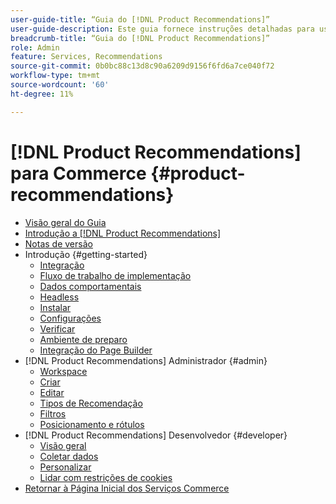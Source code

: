 ```yaml
---
user-guide-title: “Guia do [!DNL Product Recommendations]”
user-guide-description: Este guia fornece instruções detalhadas para usar o  [!DNL Product Recommendations] da Adobe Commerce.
breadcrumb-title: “Guia do [!DNL Product Recommendations]”
role: Admin
feature: Services, Recommendations
source-git-commit: 0b0bc88c13d8c90a6209d9156f6fd6a7ce040f72
workflow-type: tm+mt
source-wordcount: '60'
ht-degree: 11%

---
```


# [!DNL Product Recommendations] para Commerce {#product-recommendations}

- [Visão geral do Guia](guide-overview.md)
- [Introdução a  [!DNL Product Recommendations]](overview.md)
- [Notas de versão](release-notes.md)
- Introdução {#getting-started}
   - [Integração](onboarding.md)
   - [Fluxo de trabalho de implementação](implementation-workflow.md)
   - [Dados comportamentais](behavioral-data.md)
   - [Headless](headless.md)
   - [Instalar](install-configure.md)
   - [Configurações](settings.md)
   - [Verificar](verify.md)
   - [Ambiente de preparo](staging-environment.md)
   - [Integração do Page Builder](page-builder.md)
- [!DNL Product Recommendations] Administrador {#admin}
   - [Workspace](workspace.md)
   - [Criar](create.md)
   - [Editar](edit.md)
   - [Tipos de Recomendação](type.md)
   - [Filtros](filters.md)
   - [Posicionamento e rótulos](placement.md)
- [!DNL Product Recommendations] Desenvolvedor {#developer}
   - [Visão geral](development-overview.md)
   - [Coletar dados](events.md)
   - [Personalizar](customize.md)
   - [Lidar com restrições de cookies](setting-cookie.md)
- [Retornar à Página Inicial dos Serviços Commerce](https://experienceleague.adobe.com/docs/commerce-merchant-services/user-guides/home.html)